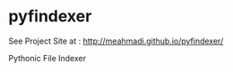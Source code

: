 pyfindexer
==========

See Project Site at : http://meahmadi.github.io/pyfindexer/


Pythonic File Indexer
